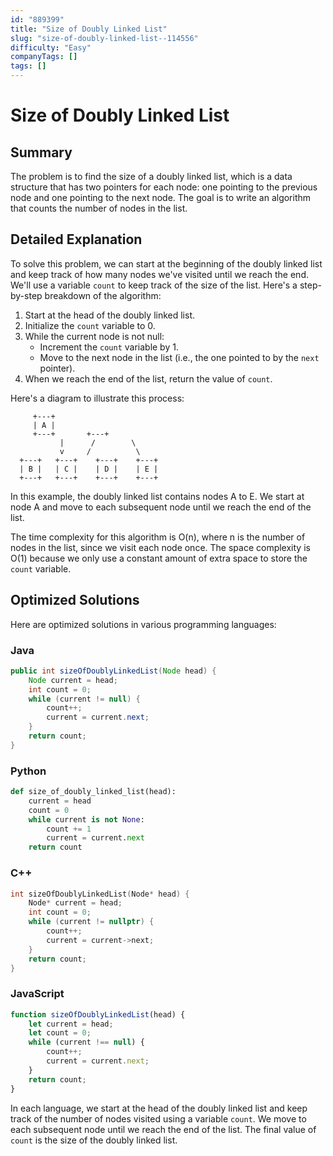 ```yaml
---
id: "889399"
title: "Size of Doubly Linked List"
slug: "size-of-doubly-linked-list--114556"
difficulty: "Easy"
companyTags: []
tags: []
---
```


**Size of Doubly Linked List**
==========================

## Summary
The problem is to find the size of a doubly linked list, which is a data structure that has two pointers for each node: one pointing to the previous node and one pointing to the next node. The goal is to write an algorithm that counts the number of nodes in the list.

## Detailed Explanation
To solve this problem, we can start at the beginning of the doubly linked list and keep track of how many nodes we've visited until we reach the end. We'll use a variable `count` to keep track of the size of the list. Here's a step-by-step breakdown of the algorithm:

1. Start at the head of the doubly linked list.
2. Initialize the `count` variable to 0.
3. While the current node is not null:
   - Increment the `count` variable by 1.
   - Move to the next node in the list (i.e., the one pointed to by the `next` pointer).
4. When we reach the end of the list, return the value of `count`.

Here's a diagram to illustrate this process:

```
     +---+
     | A |
     +---+       +---+
           |      /        \
           v     /          \
  +---+   +---+    +---+    +---+
  | B |   | C |    | D |    | E |
  +---+   +---+    +---+    +---+
```

In this example, the doubly linked list contains nodes A to E. We start at node A and move to each subsequent node until we reach the end of the list.

The time complexity for this algorithm is O(n), where n is the number of nodes in the list, since we visit each node once. The space complexity is O(1) because we only use a constant amount of extra space to store the `count` variable.

## Optimized Solutions
Here are optimized solutions in various programming languages:

### Java
```java
public int sizeOfDoublyLinkedList(Node head) {
    Node current = head;
    int count = 0;
    while (current != null) {
        count++;
        current = current.next;
    }
    return count;
}
```

### Python
```python
def size_of_doubly_linked_list(head):
    current = head
    count = 0
    while current is not None:
        count += 1
        current = current.next
    return count
```

### C++
```cpp
int sizeOfDoublyLinkedList(Node* head) {
    Node* current = head;
    int count = 0;
    while (current != nullptr) {
        count++;
        current = current->next;
    }
    return count;
}
```

### JavaScript
```javascript
function sizeOfDoublyLinkedList(head) {
    let current = head;
    let count = 0;
    while (current !== null) {
        count++;
        current = current.next;
    }
    return count;
}
```

In each language, we start at the head of the doubly linked list and keep track of the number of nodes visited using a variable `count`. We move to each subsequent node until we reach the end of the list. The final value of `count` is the size of the doubly linked list.